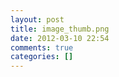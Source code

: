 ```yaml
---
layout: post
title: image_thumb.png
date: 2012-03-10 22:54
comments: true
categories: []
---
```


